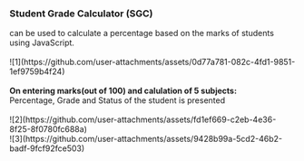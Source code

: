 <h3>Student Grade Calculator (SGC)</h3> can be used to calculate a percentage based on the marks of students using JavaScript.<br><br>
![1](https://github.com/user-attachments/assets/0d77a781-082c-4fd1-9851-1ef9759b4f24)
<br><br>
<b>On entering marks(out of 100) and calulation of 5 subjects:</b><br>
Percentage, Grade and Status of the student is presented <br><br>
![2](https://github.com/user-attachments/assets/fd1ef669-c2eb-4e36-8f25-8f0780fc688a)
<br>
![3](https://github.com/user-attachments/assets/9428b99a-5cd2-46b2-badf-9fcf92fce503)






